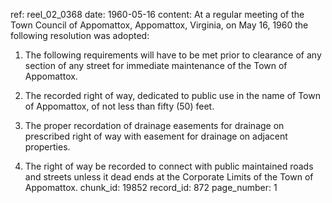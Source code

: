 ref: reel_02_0368
date: 1960-05-16
content: At a regular meeting of the Town Council of Appomattox, Appomattox, Virginia, on May 16, 1960 the following resolution was adopted: 

1. The following requirements will have to be met prior to clearance of any section of any street for immediate maintenance of the Town of Appomattox. 

2. The recorded right of way, dedicated to public use in the name of Town of Appomattox, of not less than fifty (50) feet.

2. The proper recordation of drainage easements for drainage on prescribed right of way with easement for drainage on adjacent properties.

3. The right of way be recorded to connect with public maintained roads and streets unless it dead ends at the Corporate Limits of the Town of Appomattox.
chunk_id: 19852
record_id: 872
page_number: 1

